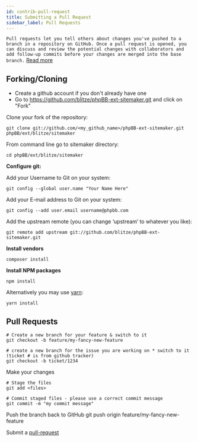 ```yaml
---
id: contrib-pull-request
title: Submitting a Pull Request
sidebar_label: Pull Requests
---
```


`Pull requests let you tell others about changes you've pushed to a branch in a repository on GitHub. Once a pull request is opened, you can discuss and review the potential changes with collaborators and add follow-up commits before your changes are merged into the base branch.`
[Read more](https://help.github.com/articles/about-pull-requests/)

## Forking/Cloning

* Create a github account if you don't already have one
* Go to https://github.com/blitze/phpBB-ext-sitemaker.git and click on "Fork"

Clone your fork of the repository:

	git clone git://github.com/<my_github_name>/phpBB-ext-sitemaker.git phpBB/ext/blitze/sitemaker

From command line go to sitemaker directory:

    cd phpBB/ext/blitze/sitemaker

**Configure git:**

Add your Username to Git on your system:

	git config --global user.name "Your Name Here"

Add your E-mail address to Git on your system:

	git config --add user.email username@phpbb.com

Add the upstream remote (you can change ‘upstream’ to whatever you like):

	git remote add upstream git://github.com/blitze/phpBB-ext-sitemaker.git

**Install vendors**

    composer install

**Install NPM packages**

	npm install

Alternatively you may use [yarn](https://yarnpkg.com):

	yarn install

## Pull Requests

	# Create a new branch for your feature & switch to it
	git checkout -b feature/my-fancy-new-feature
	
	# create a new branch for the issue you are working on * switch to it (ticket # is from github tracker)
	git checkout -b ticket/1234
	
Make your changes

	# Stage the files
	git add <files> 
	
	# Commit staged files - please use a correct commit message
	git commit -m "my commit message"

Push the branch back to GitHub
	git push origin feature/my-fancy-new-feature

Submit a [pull-request](https://github.com/blitze/phpBB-ext-sitemaker/pulls)
